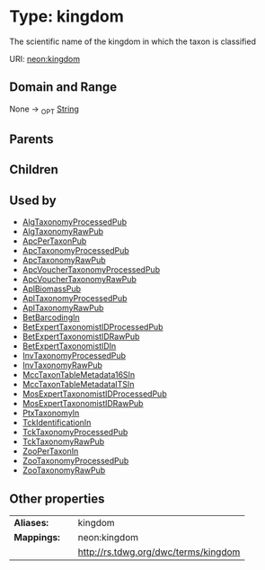 
# Type: kingdom


The scientific name of the kingdom in which the taxon is classified

URI: [neon:kingdom](https://data.neonscience.org/kingdom)


## Domain and Range

None ->  <sub>OPT</sub> [String](types/String.md)

## Parents


## Children


## Used by

 * [AlgTaxonomyProcessedPub](AlgTaxonomyProcessedPub.md)
 * [AlgTaxonomyRawPub](AlgTaxonomyRawPub.md)
 * [ApcPerTaxonPub](ApcPerTaxonPub.md)
 * [ApcTaxonomyProcessedPub](ApcTaxonomyProcessedPub.md)
 * [ApcTaxonomyRawPub](ApcTaxonomyRawPub.md)
 * [ApcVoucherTaxonomyProcessedPub](ApcVoucherTaxonomyProcessedPub.md)
 * [ApcVoucherTaxonomyRawPub](ApcVoucherTaxonomyRawPub.md)
 * [AplBiomassPub](AplBiomassPub.md)
 * [AplTaxonomyProcessedPub](AplTaxonomyProcessedPub.md)
 * [AplTaxonomyRawPub](AplTaxonomyRawPub.md)
 * [BetBarcodingIn](BetBarcodingIn.md)
 * [BetExpertTaxonomistIDProcessedPub](BetExpertTaxonomistIDProcessedPub.md)
 * [BetExpertTaxonomistIDRawPub](BetExpertTaxonomistIDRawPub.md)
 * [BetExpertTaxonomistIDIn](BetExpertTaxonomistIDIn.md)
 * [InvTaxonomyProcessedPub](InvTaxonomyProcessedPub.md)
 * [InvTaxonomyRawPub](InvTaxonomyRawPub.md)
 * [MccTaxonTableMetadata16SIn](MccTaxonTableMetadata16SIn.md)
 * [MccTaxonTableMetadataITSIn](MccTaxonTableMetadataITSIn.md)
 * [MosExpertTaxonomistIDProcessedPub](MosExpertTaxonomistIDProcessedPub.md)
 * [MosExpertTaxonomistIDRawPub](MosExpertTaxonomistIDRawPub.md)
 * [PtxTaxonomyIn](PtxTaxonomyIn.md)
 * [TckIdentificationIn](TckIdentificationIn.md)
 * [TckTaxonomyProcessedPub](TckTaxonomyProcessedPub.md)
 * [TckTaxonomyRawPub](TckTaxonomyRawPub.md)
 * [ZooPerTaxonIn](ZooPerTaxonIn.md)
 * [ZooTaxonomyProcessedPub](ZooTaxonomyProcessedPub.md)
 * [ZooTaxonomyRawPub](ZooTaxonomyRawPub.md)

## Other properties

|  |  |  |
| --- | --- | --- |
| **Aliases:** | | kingdom |
| **Mappings:** | | neon:kingdom |
|  | | http://rs.tdwg.org/dwc/terms/kingdom |

